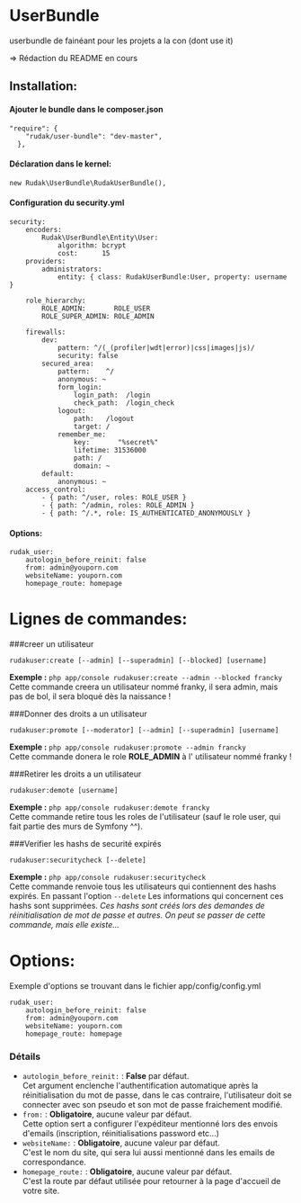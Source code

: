 # UserBundle
userbundle de fainéant pour les projets a la con (dont use it)

=> Rédaction du README en cours

## Installation:
#### Ajouter le bundle dans le composer.json

    "require": {
        "rudak/user-bundle": "dev-master",
      },
#### Déclaration dans le kernel:

    new Rudak\UserBundle\RudakUserBundle(),
    
#### Configuration du security.yml

    security:
        encoders:
            Rudak\UserBundle\Entity\User:
                algorithm: bcrypt
                cost:      15
        providers:
            administrators:
                entity: { class: RudakUserBundle:User, property: username }
    
        role_hierarchy:
            ROLE_ADMIN:       ROLE_USER
            ROLE_SUPER_ADMIN: ROLE_ADMIN
    
        firewalls:
            dev:
                pattern: ^/(_(profiler|wdt|error)|css|images|js)/
                security: false
            secured_area:
                pattern:    ^/
                anonymous: ~
                form_login:
                    login_path:  /login
                    check_path:  /login_check
                logout:
                    path:   /logout
                    target: /
                remember_me:
                    key:       "%secret%"
                    lifetime: 31536000
                    path: /
                    domain: ~
            default:
                anonymous: ~
        access_control:
            - { path: ^/user, roles: ROLE_USER }
            - { path: ^/admin, roles: ROLE_ADMIN }
            - { path: ^/.*, role: IS_AUTHENTICATED_ANONYMOUSLY }
            
#### Options:            
    
    rudak_user:
        autologin_before_reinit: false
        from: admin@youporn.com
        websiteName: youporn.com
        homepage_route: homepage
        
# Lignes de commandes:
###creer un utilisateur

    rudakuser:create [--admin] [--superadmin] [--blocked] [username]
    
**Exemple :** ``` php app/console rudakuser:create --admin --blocked francky ```    
Cette commande creera un utilisateur nommé franky, il sera admin, mais pas de bol, il sera bloqué dès la naissance !

###Donner des droits a un utilisateur
    
    rudakuser:promote [--moderator] [--admin] [--superadmin] [username]
**Exemple :** ``` php app/console rudakuser:promote --admin francky ```    
Cette commande donera le role **ROLE_ADMIN** à l' utilisateur nommé franky !

###Retirer les droits a un utilisateur

    rudakuser:demote [username]
    
**Exemple :** ``` php app/console rudakuser:demote francky ```    
Cette commande retire tous les roles de l'utilisateur (sauf le role user, qui fait partie des murs de Symfony ^^).

###Verifier les hashs de securité expirés
    
    rudakuser:securitycheck [--delete]    
    
**Exemple :** ``` php app/console rudakuser:securitycheck ```    
Cette commande renvoie tous les utilisateurs qui contiennent des hashs expirés. En passant l'option ```--delete``` Les informations qui concernent ces hashs sont supprimées.
*Ces hashs sont créés lors des demandes de réinitialisation de mot de passe et autres. On peut se passer de cette commande, mais elle existe...*

# Options:

Exemple d'options se trouvant dans le fichier app/config/config.yml

    rudak_user:
        autologin_before_reinit: false
        from: admin@youporn.com
        websiteName: youporn.com
        homepage_route: homepage

### Détails
* ```autologin_before_reinit:``` : **False** par défaut.    
Cet argument enclenche l'authentification automatique après la réinitialisation du mot de passe, dans le cas contraire, l'utilisateur doit se connecter avec son pseudo et son mot de passe fraichement modifié.
* ```from:``` : **Obligatoire**, aucune valeur par défaut.   
Cette option sert a configurer l'expéditeur mentionné lors des envois d'emails (inscription, réinitialisations password etc...)
* ```websiteName:``` : **Obligatoire**, aucune valeur par défaut.   
C'est le nom du site, qui sera lui aussi mentionné dans les emails de correspondance.
* ```homepage_route:``` : **Obligatoire**, aucune valeur par défaut.   
C'est la route par défaut utilisée pour retourner à la page d'accueil de votre site.